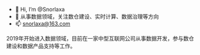 - :walking: Hi, I’m @Snorlaxa 
- :running: 从事数据领域，关注数仓建设、实时计算、数据治理等方向
- 📫 snorlaxa@163.com

<!---
Snorlaxa/Snorlaxa is a ✨ special ✨ repository because its `README.md` (this file) appears on your GitHub profile.
You can click the Preview link to take a look at your changes.
--->

2019年开始进入数据领域，目前在一家中型互联网公司从事数据开发，参与数仓建设和数据产品支持等工作。
